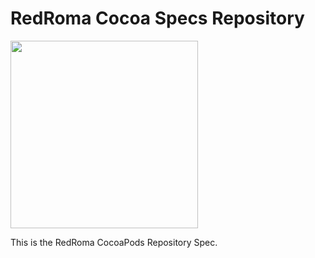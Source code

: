 RedRoma Cocoa Specs Repository
========================
[<img src="http://brand.redroma.tech/Logos/RedRoma-Logo%402x.png" width="300">](http://RedRoma.tech)

This is the RedRoma CocoaPods Repository Spec.
